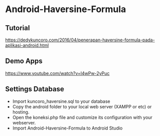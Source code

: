 # Android-Haversine-Formula

## Tutorial ##
https://dedykuncoro.com/2016/04/penerapan-haversine-formula-pada-aplikasi-android.html

## Demo Apps ##
https://www.youtube.com/watch?v=I4wPw-2yPuc

## Settings Database ##
* Import kuncoro_haversine.sql to your database
* Copy the android folder to your local web server (XAMPP or etc) or hosting.
* Open the koneksi.php file and customize its configuration with your webserver.
* Import Android-Haversine-Formula to Android Studio